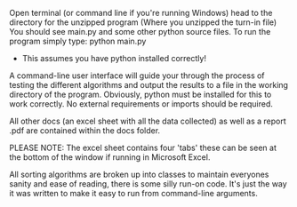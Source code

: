 Open terminal (or command line if you're running Windows) head to the
directory for the unzipped program (Where you unzipped the turn-in file)
You should see main.py and some other python source files.
To run the program simply type:
python main.py

- This assumes you have python installed correctly!

A command-line user interface will guide your through the process of
testing the different algorithms and output the results to a file in
the working directory of the program.
Obviously, python must be installed for this to work correctly.
No external requirements or imports should be required.

All other docs (an excel sheet with all the data collected) as well as
a report .pdf are contained within the docs folder.

PLEASE NOTE:
The excel sheet contains four 'tabs' these can be seen at the bottom of
the window if running in Microsoft Excel.

All sorting algorithms are broken up into classes to maintain everyones
sanity and ease of reading, there is some silly run-on code. It's just the
way it was written to make it easy to run from command-line arguments.
